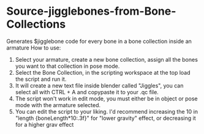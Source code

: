 # Source-jigglebones-from-Bone-Collections
Generates $jigglebone code for every bone in a bone collection inside an armature
How to use:


  1. Select your armature, create a new bone collection, assign all the bones you want to that collection in pose mode.
  2. Select the Bone Collection, in the scripting workspace at the top load the script and run it.
  3. It will create a new text file inside blender called "Jiggles", you can select all with CTRL + A and copypaste it to your .qc file.
  4. The script won't work in edit mode, you must either be in object or pose mode with the armature selected.
  5. You can edit the script to your liking. I'd recommend increasing the 10 in "length {boneLength*10:.3f}" for "lower gravity" effect, or decreasing it for a higher grav effect
